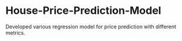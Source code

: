 # House-Price-Prediction-Model
Developed various regression model for price prediction with different metrics.
